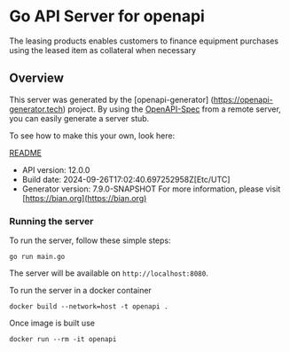 # Go API Server for openapi

The leasing products enables customers to finance equipment purchases using the leased item as collateral when necessary

## Overview
This server was generated by the [openapi-generator]
(https://openapi-generator.tech) project.
By using the [OpenAPI-Spec](https://github.com/OAI/OpenAPI-Specification) from a remote server, you can easily generate a server stub.

To see how to make this your own, look here:

[README](https://openapi-generator.tech)

- API version: 12.0.0
- Build date: 2024-09-26T17:02:40.697252958Z[Etc/UTC]
- Generator version: 7.9.0-SNAPSHOT
For more information, please visit [https://bian.org](https://bian.org)


### Running the server
To run the server, follow these simple steps:

```
go run main.go
```

The server will be available on `http://localhost:8080`.

To run the server in a docker container
```
docker build --network=host -t openapi .
```

Once image is built use
```
docker run --rm -it openapi
```
